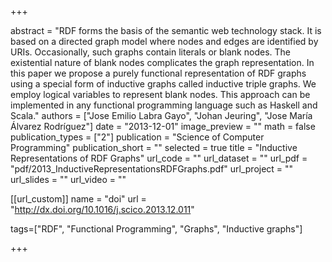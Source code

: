 +++

abstract = "RDF forms the basis of the semantic web technology stack. It is based on a directed graph model where nodes and edges are identified by URIs. Occasionally, such graphs contain literals or blank nodes. The existential nature of blank nodes complicates the graph representation. In this paper we propose a purely functional representation of RDF graphs using a special form of inductive graphs called inductive triple graphs. We employ logical variables to represent blank nodes. This approach can be implemented in any functional programming language such as Haskell and Scala."
authors = ["Jose Emilio Labra Gayo", "Johan Jeuring", "Jose María Álvarez Rodríguez"]
date = "2013-12-01"
image_preview = ""
math = false
publication_types = ["2"]
publication = "Science of Computer Programming"
publication_short = ""
selected = true
title = "Inductive Representations of RDF Graphs"
url_code = ""
url_dataset = ""
url_pdf = "pdf/2013_InductiveRepresentationsRDFGraphs.pdf"
url_project = ""
url_slides = ""
url_video = ""

[[url_custom]]
name = "doi"
url = "http://dx.doi.org/10.1016/j.scico.2013.12.011"

tags=["RDF", "Functional Programming", "Graphs", "Inductive graphs"]

+++


